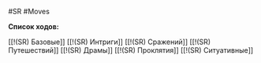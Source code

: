 #SR #Moves 

**Список ходов:**

[[!(SR) Базовые]]
[[!(SR) Интриги]]
[[!(SR) Сражений]]
[[!(SR) Путешествий]]
[[!(SR) Драмы]]
[[!(SR) Проклятия]]
[[!(SR) Ситуативные]]